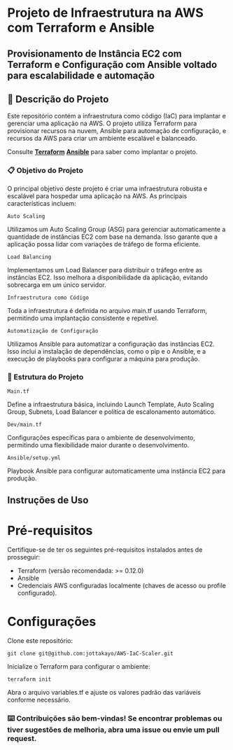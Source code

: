 # Projeto de Infraestrutura na AWS com Terraform e Ansible

## Provisionamento de Instância EC2 com Terraform e Configuração com Ansible voltado para escalabilidade e automação

## 🚀 Descrição do Projeto

Este repositório contém a infraestrutura como código (IaC) para implantar e gerenciar uma aplicação na AWS. O projeto utiliza Terraform para provisionar recursos na nuvem, Ansible para automação de configuração, e recursos da AWS para criar um ambiente escalável e balanceado.

Consulte **[Terraform](https://developer.hashicorp.com/terraform?product_intent=terraform)** **[Ansible](hhttps://www.ansible.com)** para saber como implantar o projeto.

### 📋 Objetivo do Projeto

O principal objetivo deste projeto é criar uma infraestrutura robusta e escalável para hospedar uma aplicação na AWS. As principais características incluem:

```
Auto Scaling
```
Utilizamos um Auto Scaling Group (ASG) para gerenciar automaticamente a quantidade de instâncias EC2 com base na demanda. Isso garante que a aplicação possa lidar com variações de tráfego de forma eficiente.
```
Load Balancing
```
Implementamos um Load Balancer para distribuir o tráfego entre as instâncias EC2. Isso melhora a disponibilidade da aplicação, evitando sobrecarga em um único servidor.
```
Infraestrutura como Código
```
Toda a infraestrutura é definida no arquivo main.tf usando Terraform, permitindo uma implantação consistente e repetível.
```
Automatização de Configuração
```
Utilizamos Ansible para automatizar a configuração das instâncias EC2. Isso inclui a instalação de dependências, como o pip e o Ansible, e a execução de playbooks para configurar a máquina para produção.

### 🔧 Estrutura do Projeto

```
Main.tf
```

Define a infraestrutura básica, incluindo Launch Template, Auto Scaling Group, Subnets, Load Balancer e política de escalonamento automático.

```
Dev/main.tf
```

Configurações específicas para o ambiente de desenvolvimento, permitindo uma flexibilidade maior durante o desenvolvimento.
```
Ansible/setup.yml
```

Playbook Ansible para configurar automaticamente uma instância EC2 para produção.

## Instruções de Uso

# Pré-requisitos

Certifique-se de ter os seguintes pré-requisitos instalados antes de prosseguir:

* Terraform (versão recomendada: >= 0.12.0)
* Ansible
* Credenciais AWS configuradas localmente (chaves de acesso ou profile configurado).


# Configurações

Clone este repositório:

```
git clone git@github.com:jottakayo/AWS-IaC-Scaler.git

```
Inicialize o Terraform para configurar o ambiente:

```
terraform init

```
Abra o arquivo variables.tf e ajuste os valores padrão das variáveis conforme necessário.


### ⌨️ Contribuições são bem-vindas! Se encontrar problemas ou tiver sugestões de melhoria, abra uma issue ou envie um pull request.